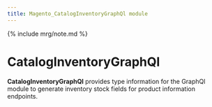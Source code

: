 ```yaml
---
title: Magento_CatalogInventoryGraphQl module
---
```


{% include mrg/note.md %}

# CatalogInventoryGraphQl

**CatalogInventoryGraphQl** provides type information for the GraphQl module
to generate inventory stock fields for product information endpoints.
